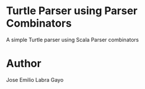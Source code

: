 Turtle Parser using Parser Combinators
=========================

A simple Turtle parser using Scala Parser combinators

# Author

Jose Emilio Labra Gayo
